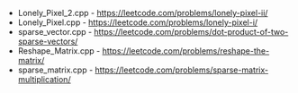 - Lonely_Pixel_2.cpp - https://leetcode.com/problems/lonely-pixel-ii/
- Lonely_Pixel.cpp - https://leetcode.com/problems/lonely-pixel-i/     
- sparse_vector.cpp - https://leetcode.com/problems/dot-product-of-two-sparse-vectors/
- Reshape_Matrix.cpp - https://leetcode.com/problems/reshape-the-matrix/
- sparse_matrix.cpp - https://leetcode.com/problems/sparse-matrix-multiplication/
          
